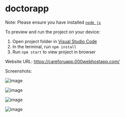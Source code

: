 
  # doctorapp

  Note: Please ensure you have installed <code><a href="https://nodejs.org/en/download/">node js</a></code>

  To preview and run the project on your device:
  1) Open project folder in <a href="https://code.visualstudio.com/download">Visual Studio Code</a>
  2) In the terminal, run `npm install`
  3) Run `npm start` to view project in browser
  
  Website URL: https://careforuapp.000webhostapp.com/
  
 Screenshots:
 
 ![image](https://user-images.githubusercontent.com/123931227/223941919-4e6386f7-5689-464d-bf1e-aa219603f904.png)

![image](https://user-images.githubusercontent.com/123931227/223942033-807bd502-0d39-4c26-bcef-8702bbdd2e52.png)

![image](https://user-images.githubusercontent.com/123931227/223942146-1d3f0d86-0c16-48d8-a30c-871c8bbca58d.png)

![image](https://user-images.githubusercontent.com/123931227/223942255-4f57718a-b9ed-461f-a649-9cfcd973c26e.png)
